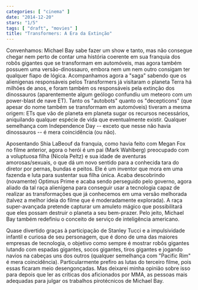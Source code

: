 ```yaml
---
categories: [ "cinema" ]
date: "2014-12-20"
stars: "1/5"
tags: [ "draft", "movies" ]
title: "Transformers: A Era da Extinção"
---
```

Convenhamos: Michael Bay sabe fazer um show e tanto, mas não consegue
chegar nem perto de contar uma história coerente em sua franquia dos
robôs gigantes que se transformam em automóveis, mas agora também
possuem uma versão-dinossauro, embora nem um nem outro consigam ter
qualquer fiapo de lógica. Acompanhamos agora a "saga" sabendo que os
alienígenas responsáveis pelos Transformers já visitaram o planeta
Terra há milhões de anos, e foram também os responsáveis pela
extinção dos dinossauros (aparentemente algum geólogo confundiu um
meteoro com um power-blast de nave ET). Tanto os "autobots" quanto os
"decepticons" (que apesar do nome também se transformam em automóveis)
tiveram a mesma origem: ETs que vão de planeta em planeta sugar
os recursos necessários, aniquilando qualquer espécie de vida que
eventualmente existir. Qualquer semelhança com Independence Day -- exceto
que nesse não havia dinossauros -- é mera coincidência (ou não).

Aposentando Shia LaBeouf da franquia, como havia feito com Megan Fox no
filme anterior, agora o herói é um pai (Mark Wahlberg) preocupado com a
voluptuosa filha (Nicola Peltz) e sua idade de aventuras amorosas/sexuais,
o que dá um novo sentido para a conhecida tara do diretor por pernas,
bundas e peitos. Ele é um inventor que mora em uma fazenda e luta para
sustentar sua filha única. Acaba descobrindo (novamente) Optimus Prime e
acaba sendo perseguido pelo governo, agora aliado da tal raça alienígena
para conseguir usar a tecnologia capaz de realizar as transformações
que já conhecemos em uma versão melhorada (talvez a melhor ideia do
filme que é moderadamente explorada). A raça super-avançada pretende
capturar um amuleto mágico que possibilitará que eles possam destruir
o planeta a seu bem-prazer. Pelo jeito, Michael Bay também redefiniu
o conceito de serviço de inteligência americano.

Quase divertido graças à participação de Stanley Tucci e a
impulsividade infantil e curiosa de seu personagem, que é dono de uma das
maiores empresas de tecnologia, o objetivo como sempre é mostrar robôs
gigantes lutando com espadas gigantes, socos gigantes, tiros gigantes
e jogando navios na cabeças uns dos outros (qualquer semelhança com
"Pacific Rim" é mera coincidência). Particularmente prefiro as lutas
do terceiro filme, pois essas ficaram meio desengonçadas. Mas deixarei
minha opinião sobre isso para depois que ler as críticas dos aficionados
por MMA, as pessoas mais adequadas para julgar os trabalhos pirotécnicos
de Michael Bay.
